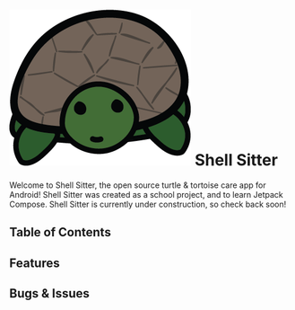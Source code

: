 ![](media/turtle_front@2x.png) Shell Sitter
================================================================================================================================
Welcome to Shell Sitter, the open source turtle & tortoise care app for Android! Shell Sitter was created as a school project, and to learn Jetpack Compose. Shell Sitter is currently under construction, so check back soon!

  

Table of Contents
-----------------

  

Features
--------

  

Bugs & Issues
-------------